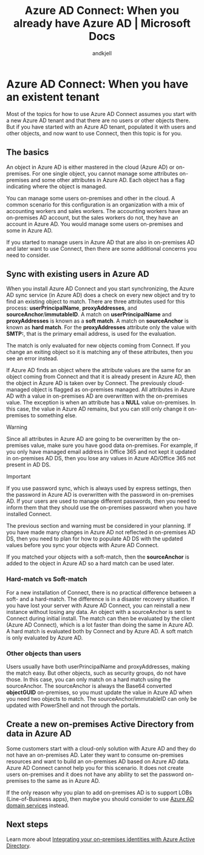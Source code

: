 ﻿---
title: 'Azure AD Connect: When you already have Azure AD | Microsoft Docs'
description: This topic describes how to use Connect when you have an existing Azure AD tenant.
services: active-directory
documentationcenter: ''
author: andkjell
manager: femila
editor: ''

ms.assetid:
ms.service: active-directory
ms.workload: identity
ms.tgt_pltfrm: na
ms.devlang: na
ms.topic: article
ms.date: 07/13/2017
ms.author: billmath
ms.reviewer: cychua
ms.custom: iamfeature=AADConnect
---

# Azure AD Connect: When you have an existent tenant
Most of the topics for how to use Azure AD Connect assumes you start with a new Azure AD tenant and that there are no users or other objects there. But if you have started with an Azure AD tenant, populated it with users and other objects, and now want to use Connect, then this topic is for you.

## The basics
An object in Azure AD is either mastered in the cloud (Azure AD) or on-premises. For one single object, you cannot manage some attributes on-premises and some other attributes in Azure AD. Each object has a flag indicating where the object is managed.

You can manage some users on-premises and other in the cloud. A common scenario for this configuration is an organization with a mix of accounting workers and sales workers. The accounting workers have an on-premises AD account, but the sales workers do not, they have an account in Azure AD. You would manage some users on-premises and some in Azure AD.

If you started to manage users in Azure AD that are also in on-premises AD and later want to use Connect, then there are some additional concerns you need to consider.

## Sync with existing users in Azure AD
When you install Azure AD Connect and you start synchronizing, the Azure AD sync service (in Azure AD) does a check on every new object and try to find an existing object to match. There are three attributes used for this process: **userPrincipalName**, **proxyAddresses**, and **sourceAnchor**/**immutableID**. A match on **userPrincipalName** and **proxyAddresses** is known as a **soft match**. A match on **sourceAnchor** is known as **hard match**. For the **proxyAddresses** attribute only the value with **SMTP:**, that is the primary email address, is used for the evaluation.

The match is only evaluated for new objects coming from Connect. If you change an exiting object so it is matching any of these attributes, then you see an error instead.

If Azure AD finds an object where the attribute values are the same for an object coming from Connect and that it is already present in Azure AD, then the object in Azure AD is taken over by Connect. The previously cloud-managed object is flagged as on-premises managed. All attributes in Azure AD with a value in on-premises AD are overwritten with the on-premises value. The exception is when an attribute has a **NULL** value on-premises. In this case, the value in Azure AD remains, but you can still only change it on-premises to something else.

> [!WARNING]
> Since all attributes in Azure AD are going to be overwritten by the on-premises value, make sure you have good data on-premises. For example, if you only have managed email address in Office 365 and not kept it updated in on-premises AD DS, then you lose any values in Azure AD/Office 365 not present in AD DS.

> [!IMPORTANT]
> If you use password sync, which is always used by express settings, then the password in Azure AD is overwritten with the password in on-premises AD. If your users are used to manage different passwords, then you need to inform them that they should use the on-premises password when you have installed Connect.

The previous section and warning must be considered in your planning. If you have made many changes in Azure AD not reflected in on-premises AD DS, then you need to plan for how to populate AD DS with the updated values before you sync your objects with Azure AD Connect.

If you matched your objects with a soft-match, then the **sourceAnchor** is added to the object in Azure AD so a hard match can be used later.

### Hard-match vs Soft-match
For a new installation of Connect, there is no practical difference between a soft- and a hard-match. The difference is in a disaster recovery situation. If you have lost your server with Azure AD Connect, you can reinstall a new instance without losing any data. An object with a sourceAnchor is sent to Connect during initial install. The match can then be evaluated by the client (Azure AD Connect), which is a lot faster than doing the same in Azure AD. A hard match is evaluated both by Connect and by Azure AD. A soft match is only evaluated by Azure AD.

### Other objects than users
Users usually have both userPrincipalName and proxyAddresses, making the match easy. But other objects, such as security groups, do not have those. In this case, you can only match on a hard match using the sourceAnchor. The sourceAnchor is always the Base64 converted **objectGUID** on-premises, so you must update the value in Azure AD when you need two objects to match. The sourceAnchor/immutableID can only be updated with PowerShell and not through the portals.

## Create a new on-premises Active Directory from data in Azure AD
Some customers start with a cloud-only solution with Azure AD and they do not have an on-premises AD. Later they want to consume on-premises resources and want to build an on-premises AD based on Azure AD data. Azure AD Connect cannot help you for this scenario. It does not create users on-premises and it does not have any ability to set the password on-premises to the same as in Azure AD.

If the only reason why you plan to add on-premises AD is to support LOBs (Line-of-Business apps), then maybe you should consider to use [Azure AD domain services](../../active-directory-domain-services/index.md) instead.

## Next steps
Learn more about [Integrating your on-premises identities with Azure Active Directory](active-directory-aadconnect.md).
